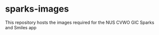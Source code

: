 # sparks-images
This repository hosts the images required for the NUS CVWO GIC Sparks and Smiles app
